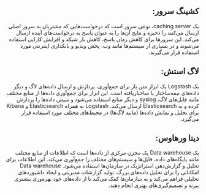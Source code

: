 <h2 dir= "rtl">کشینگ سرور:</h2>
<div dir="rtl">یک caching server، نوعی سرور است که درخواست‌هایی که مشتریان به سرور اصلی ارسال می‌کنند را ذخیره و نتایج آن‌ها را به عنوان پاسخ به درخواست‌های آینده ارسال می‌کند. این سرورها برای کاهش زمان پاسخ، کاهش بار شبکه و افزایش کارایی استفاده می‌شوند و در بسیاری از سیستم‌ها مانند وب، پخش ویدیو و بانکداری اینترنتی مورد استفاده قرار می‌گیرند.
</div>
<h2 dir= "rtl">لاگ استش:</h2>
<div dir="rtl">
 یک Logstash یک ابزار متن باز برای جمع‌آوری، پردازش و ارسال داده‌های لاگ و دیگر داده‌های نیمه‌ساختار یا ساختار‌یافته است. این ابزار برای جمع‌آوری داده‌ها از منابع مختلف مانند فایل‌های لاگ، syslog و دیگر منابع استفاده می‌شود و سپس داده‌ها را پردازش کرده و به Elasticsearch ارسال می‌کند. Logstash به همراه Elasticsearch و Kibana برای تحلیل و نمایش داده‌ها (مانند لاگ‌ها) در محیط‌های مختلف مورد استفاده قرار می‌گیرد.</div>
 <h2 dir="rtl">دیتا ورهاوس: </h2>
<div dir="rtl">یک Data warehouse یک مخزن مرکزی از داده‌ها است که اطلاعات از منابع مختلف مانند پایگاه‌های داده، فایل‌ها و سیستم‌های مختلف را جمع‌آوری می‌کند. این اطلاعات برای تحلیل و گزارش‌دهی استراتژیک در سازمان‌ها استفاده می‌شود. Data warehouse امکاناتی را برای تحلیل داده‌های بزرگ، تولید گزارشات مدیریتی و ایجاد داشبوردهای تحلیلی فراهم می‌کند و به سازمان‌ها کمک می‌کند تا از داده‌های خود بهره‌وری بیشتری ببرند و تصمیم‌گیری‌های بهتری انجام دهند.
</div>

